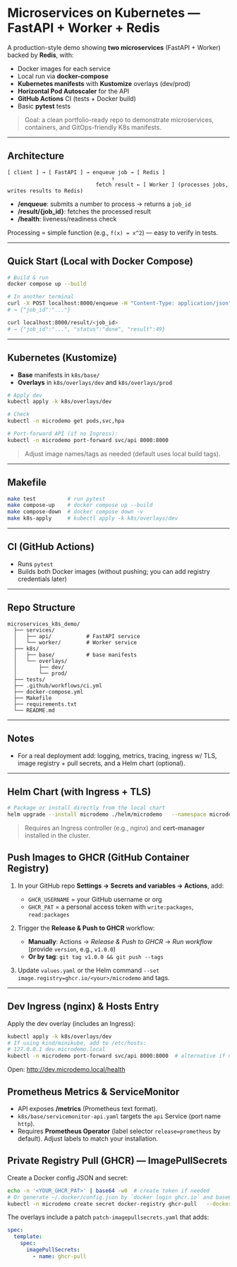 # Microservices on Kubernetes — FastAPI + Worker + Redis

A production-style demo showing **two microservices** (FastAPI + Worker) backed by **Redis**, with:
- Docker images for each service
- Local run via **docker-compose**
- **Kubernetes manifests** with **Kustomize** overlays (dev/prod)
- **Horizontal Pod Autoscaler** for the API
- **GitHub Actions** CI (tests + Docker build)
- Basic **pytest** tests

> Goal: a clean portfolio-ready repo to demonstrate microservices, containers, and GitOps-friendly K8s manifests.

---

## Architecture

```
[ client ] → [ FastAPI ] → enqueue job → [ Redis ]
                                 ↑                  
                            fetch result ← [ Worker ] (processes jobs, writes results to Redis)
```

- **/enqueue**: submits a number to process → returns a `job_id`
- **/result/{job_id}**: fetches the processed result
- **/health**: liveness/readiness check

Processing = simple function (e.g., `f(x) = x^2`) — easy to verify in tests.

---

## Quick Start (Local with Docker Compose)

```bash
# Build & run
docker compose up --build

# In another terminal
curl -X POST localhost:8000/enqueue -H "Content-Type: application/json" -d '{"value": 7}'
# → {"job_id":"..."} 

curl localhost:8000/result/<job_id>
# → {"job_id":"...", "status":"done", "result":49}
```

---

## Kubernetes (Kustomize)

- **Base** manifests in `k8s/base/`
- **Overlays** in `k8s/overlays/dev` and `k8s/overlays/prod`

```bash
# Apply dev
kubectl apply -k k8s/overlays/dev

# Check
kubectl -n microdemo get pods,svc,hpa

# Port-forward API (if no Ingress):
kubectl -n microdemo port-forward svc/api 8000:8000
```

> Adjust image names/tags as needed (default uses local build tags).

---

## Makefile

```bash
make test          # run pytest
make compose-up    # docker compose up --build
make compose-down  # docker compose down -v
make k8s-apply     # kubectl apply -k k8s/overlays/dev
```

---

## CI (GitHub Actions)

- Runs `pytest`
- Builds both Docker images (without pushing; you can add registry credentials later)

---

## Repo Structure

```
microservices_k8s_demo/
  ├── services/
  │   ├── api/           # FastAPI service
  │   └── worker/        # Worker service
  ├── k8s/
  │   ├── base/          # base manifests
  │   └── overlays/
  │       ├── dev/
  │       └── prod/
  ├── tests/
  ├── .github/workflows/ci.yml
  ├── docker-compose.yml
  ├── Makefile
  ├── requirements.txt
  └── README.md
```

---

## Notes

- For a real deployment add: logging, metrics, tracing, ingress w/ TLS, image registry + pull secrets, and a Helm chart (optional).


---

## Helm Chart (with Ingress + TLS)

```bash
# Package or install directly from the local chart
helm upgrade --install microdemo ./helm/microdemo   --namespace microdemo --create-namespace   --set image.registry=ghcr.io/$GHCR_USERNAME/microdemo   --set image.api.tag=v1.0.0   --set image.worker.tag=v1.0.0   --set ingress.enabled=true   --set ingress.host=api.microdemo.example.com   --set ingress.tls.enabled=true   --set ingress.tls.secretName=microdemo-tls   --set ingress.annotations.cert-manager\.io/cluster-issuer=letsencrypt
```

> Requires an Ingress controller (e.g., nginx) and **cert-manager** installed in the cluster.

## Push Images to GHCR (GitHub Container Registry)

1. In your GitHub repo **Settings → Secrets and variables → Actions**, add:
   - `GHCR_USERNAME` = your GitHub username or org
   - `GHCR_PAT` = a personal access token with `write:packages`, `read:packages`

2. Trigger the **Release & Push to GHCR** workflow:
   - **Manually**: Actions → *Release & Push to GHCR* → *Run workflow* (provide `version`, e.g., `v1.0.0`)
   - **Or by tag**: `git tag v1.0.0 && git push --tags`

3. Update `values.yaml` or the Helm command `--set image.registry=ghcr.io/<your>/microdemo` and tags.



---

## Dev Ingress (nginx) & Hosts Entry

Apply the dev overlay (includes an Ingress):
```bash
kubectl apply -k k8s/overlays/dev
# If using kind/minikube, add to /etc/hosts:
# 127.0.0.1 dev.microdemo.local
kubectl -n microdemo port-forward svc/api 8000:8000  # alternative if no ingress
```

Open: http://dev.microdemo.local/health

## Prometheus Metrics & ServiceMonitor

- API exposes **/metrics** (Prometheus text format).  
- `k8s/base/servicemonitor-api.yaml` targets the `api` Service (port name `http`).  
- Requires **Prometheus Operator** (label selector `release=prometheus` by default). Adjust labels to match your installation.

## Private Registry Pull (GHCR) — ImagePullSecrets

Create a Docker config JSON and secret:
```bash
echo -n '<YOUR_GHCR_PAT>' | base64 -w0  # create token if needed
# Or generate ~/.docker/config.json by `docker login ghcr.io` and base64 it fully.
kubectl -n microdemo create secret docker-registry ghcr-pull   --docker-server=ghcr.io   --docker-username=<your-gh-username-or-org>   --docker-password=<your-ghcr-pat>   --docker-email=<you@example.com>
```

The overlays include a patch `patch-imagepullsecrets.yaml` that adds:
```yaml
spec:
  template:
    spec:
      imagePullSecrets:
        - name: ghcr-pull
```
